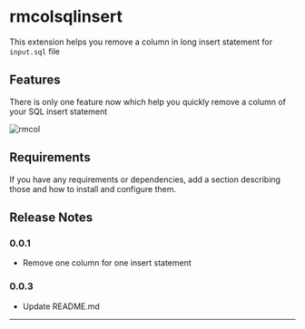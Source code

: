 # rmcolsqlinsert

This extension helps you remove a column in long insert statement for `input.sql` file

## Features

There is only one feature now which help you quickly remove a column of your SQL insert statement

![rmcol](https://user-images.githubusercontent.com/33661599/183280233-27c8e145-7afe-46ea-b7f9-9d2e05002cb0.gif)

## Requirements

If you have any requirements or dependencies, add a section describing those and how to install and configure them.

## Release Notes

### 0.0.1
- Remove one column for one insert statement

### 0.0.3
- Update README.md

---
